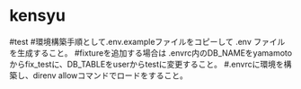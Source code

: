 # kensyu
#test
#環境構築手順として.env.exampleファイルをコピーして .env ファイルを生成すること。
#fixtureを追加する場合は
.envrc内のDB_NAMEをyamamotoからfix_testに、DB_TABLEをuserからtestに変更すること。
#.envrcに環境を構築し、direnv allowコマンドでロードをすること。
